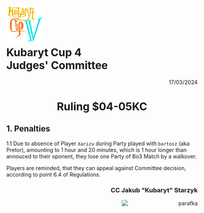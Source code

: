 # <img src="https://github.com/KubarytTournaments/KubarytCup/blob/English/Logo/logo-kc4.png" alt="logokc4" style="width: 20%; height: auto;"> <br>Kubaryt Cup 4 <br>Judges' Committee

<p align="right">17/03/2024</p>

<h1 align="center">Ruling $04-05KC</h1>

## 1. Penalties

1.1 Due to absence of Player `Xarizu` during Party played with `bartosz` (aka Pretor), amounting to 1 hour and 20 minutes, which is 1 hour longer than annouced to their oponent, they lose one Party of Bo3 Match by a walkover.

Players are reminded, that they can appeal against Committee decision, according to point 6.4 of Regulations.

### <p align="right">CC Jakub "Kubaryt" Starzyk</p>
<div align="right"><img src="https://media.discordapp.net/attachments/1022538414328913930/1136284542727110656/image-removebg-preview_3.png" alt="parafka" style="height: auto; width:200px; float:right;"/></div>
